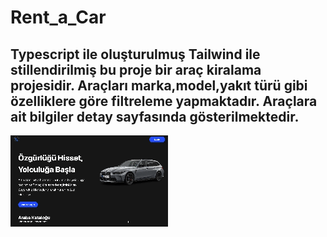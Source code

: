 # Rent_a_Car
## Typescript ile oluşturulmuş Tailwind ile stillendirilmiş bu proje bir araç kiralama projesidir. Araçları marka,model,yakıt türü gibi özelliklere göre filtreleme yapmaktadır. Araçlara ait bilgiler detay sayfasında gösterilmektedir.
![](rentacar.gif)

